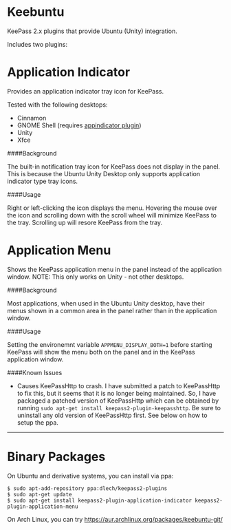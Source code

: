 Keebuntu
========

KeePass 2.x plugins that provide Ubuntu (Unity) integration.


Includes two plugins:

Application Indicator
=====================

Provides an application indicator tray icon for KeePass.

Tested with the following desktops:
* Cinnamon
* GNOME Shell (requires [appindicator plugin](https://extensions.gnome.org/extension/615/appindicator-support/))
* Unity
* Xfce

####Background

The built-in notification tray icon for KeePass does not display in the panel. This is because the Ubuntu Unity
Desktop only supports application indicator type tray icons.


####Usage

Right or left-clicking the icon displays the menu. Hovering the mouse over the icon and scrolling down with the
scroll wheel will minimize KeePass to the tray. Scrolling up will resore KeePass from the tray.


Application Menu
================

Shows the KeePass application menu in the panel instead of the application window. NOTE: This only works on Unity - not other desktops.


####Background


Most applications, when used in the Ubuntu Unity desktop, have their menus shown in a common area in the panel rather
than in the application window.


####Usage

Setting the environemnt variable `APPMENU_DISPLAY_BOTH=1` before starting KeePass will show the menu both on the panel
and in the KeePass application window.

####Known Issues

* Causes KeePassHttp to crash. I have submitted a patch to KeePassHttp to fix this, but it seems that it is no longer being maintained. So, I have packaged a patched version of KeePassHttp which can be obtained by running `sudo apt-get install keepass2-plugin-keepasshttp`. Be sure to uninstall any old version of KeePassHttp first. See below on how to setup the ppa.

-----

Binary Packages
===============

On Ubuntu and derivative systems, you can install via ppa:

```
$ sudo apt-add-repository ppa:dlech/keepass2-plugins
$ sudo apt-get update
$ sudo apt-get install keepass2-plugin-application-indicator keepass2-plugin-application-menu
```

On Arch Linux, you can try https://aur.archlinux.org/packages/keebuntu-git/
